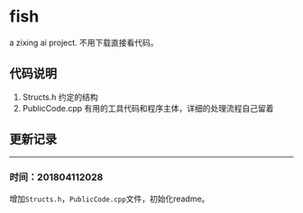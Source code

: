 # fish
a zixing ai project.
不用下载直接看代码。

## 代码说明
1. Structs.h
约定的结构
2. PublicCode.cpp
有用的工具代码和程序主体，详细的处理流程自己留着

## 更新记录
***
### 时间：201804112028
增加`Structs.h`，`PublicCode.cpp`文件，初始化readme。
